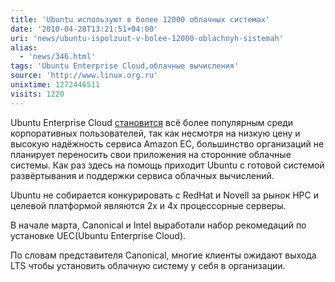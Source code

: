 ```yaml
---
title: 'Ubuntu используют в более 12000 облачных системах'
date: '2010-04-28T13:21:51+04:00'
uri: 'news/ubuntu-ispolzuut-v-bolee-12000-oblachnyh-sistemah'
alias: 
  - 'news/346.html'
tags: 'Ubuntu Enterprise Cloud,облачные вычисления'
source: 'http://www.linux.org.ru'
unixtime: 1272446511
visits: 1220
---
```

Ubuntu Enterprise Cloud [становится](http://www.theregister.co.uk/2010/04/26/ubuntu_server_drilldown) всё более популярным среди корпоративных пользователей, так как несмотря на низкую цену и высокую надёжность сервиса Amazon EC, большинство организаций не планирует переносить свои приложения на сторонние облачные системы. Как раз здесь на помощь приходит Ubuntu с готовой системой развёртывания и поддержки сервиса облачных вычислений.

Ubuntu не собирается конкурировать с RedHat и Novell за рынок HPC и целевой платформой являются 2х и 4х процессорные серверы.

В начале марта, Canonical и Intel выработали набор рекомедаций по установке UEC(Ubuntu Enterprise Cloud).

По словам представителя Canonical, многие клиенты ожидают выхода LTS чтобы установить облачную систему у себя в организации.
